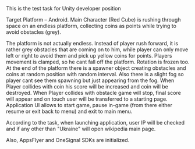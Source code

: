 This is the test task for Unity developer position

Target Platform – Android. Main Character (Red Cube) is rushing through space on an endless platform, collecting coins as points while trying to avoid obstacles (grey). 

The platform is not actually endless. Instead of player rush forward,  it is rather grey obstacles that are coming on to him, while player can only move left or right to avoid them and pick up yellow coins for points. Players movement is clamped, so he cant fall off the platform. Rotation is frozen too. 
At the end of the platform there is a spawner object creating obstacles and coins at random position with random interval. Also there is a slight fog so player cant see them spawning but just appearing from the fog. 
When Player collides with coin his score will be increased and coin will be destroyed. When Player collides with obstacle game will stop, final score will appear and on touch user will be transferred to a starting page.
Application UI allows to start game, pause in-game (from there either resume or exit back to menu) and exit to main menu. 

According to the task, when launching application, user IP will be checked and if any other than "Ukraine" will open wikipedia main page.

Also, AppsFlyer and OneSignal SDKs are initialized.